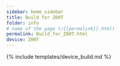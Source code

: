 ```yaml
---
sidebar: home_sidebar
title: Build for Z00T
folder: info
# name of the page (/{{permalink}}.html)
permalink: Build_for_Z00T.html
device: Z00T
---
```

{% include templates/device_build.md %}

